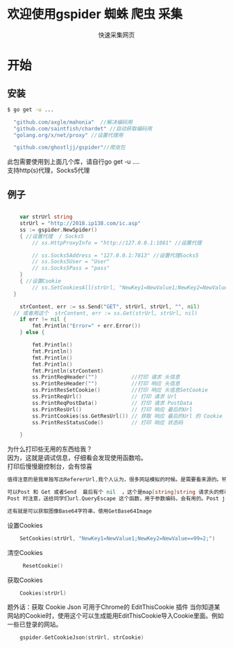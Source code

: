 
<p align="center"> 
  <h1> 欢迎使用gspider 蜘蛛 爬虫 采集</h1>
</p> 


<p align="center">快速采集网页</a></p>
 
开始
===============

## 安装
```sh
$ go get -u ...
```
```go
  "github.com/axgle/mahonia"  //解决编码用
  "github.com/saintfish/chardet" //自动获取编码用 
  "golang.org/x/net/proxy" //设置代理用

  "github.com/ghostljj/gspider"//爬虫包
```
此包需要使用到上面几个库，请自行go get -u .... <br/>
支持http(s)代理，Socks5代理 <br/> 




## 例子

```go

	var strUrl string
	strUrl = "http://2018.ip138.com/ic.asp"
	ss := gspider.NewSpider()
	{ //设置代理  / Socks5
		// ss.HttpProxyInfo = "http://127.0.0.1:1081" //设置代理

		// ss.Socks5Address = "127.0.0.1:7813" //设置代理Socks5
		// ss.Socks5User = "User"
		// ss.Socks5Pass = "pass"
	}
	{ //设置Cookie
		// ss.SetCookiesAll(strUrl, "NewKey1=NewValue1;NewKey2=NewValue==99=2;")
  }

	strContent, err := ss.Send("GET", strUrl, strUrl, "", nil)
  // 或者用这个	strContent, err := ss.Get(strUrl, strUrl, nil)
	if err != nil {
		fmt.Println("Error=" + err.Error())
	} else {

		fmt.Println()
		fmt.Println()
		fmt.Println()
		fmt.Println()
		fmt.Println(strContent)
		ss.PrintReqHeader("")           //打印 请求 头信息
		ss.PrintResHeader("")           //打印 响应 头信息
		ss.PrintResSetCookie()          //打印 响应 头信息SetCookie
		ss.PrintReqUrl()                // 打印 请求 Url
		ss.PrintReqPostData()           // 打印 请求 PostData
		ss.PrintResUrl()                // 打印 响应 最后的Url
		ss.PrintCookies(ss.GetResUrl()) // 获取 响应 最后的Url 的 Cookie
		ss.PrintResStatusCode()         // 打印 响应 状态码

	}
```

为什么打印些无用的东西给我？<br/>
因为，这就是调试信息，仔细看会发现使用函数哈。<br/>
打印后慢慢磨控制台，会有惊喜<br/>

```go
值得注意的是我单独写出RefererUrl,我个人认为，很多网站模拟的时候。是需要看来源的。特别是高级爬虫的时候。麻烦点是麻烦点，安全稳妥。

可以Post 和 Get 或者Send  最后有个 nil  ，这个是map[string]string 请求头的修改，不修改就是nil
Post 时注意，送给同学们url.QueryEscape 这个函数，用于参数编码，会有用的。Post json请忽略

还有就是可以获取图像Base64字符串，使用GetBase64Image
```

设置Cookies
```go
    SetCookies(strUrl, "NewKey1=NewValue1;NewKey2=NewValue==99=2;")
```

清空Cookies
```go
     ResetCookie()
```
获取Cookies
```go
    Cookies(strUrl)
```


题外话：获取 Cookie Json
可用于Chrome的 EditThisCookie 插件
当你知道某网站的Cookie时，使用这个可以生成能用EditThisCookie导入Cookie里面。例如一些已登录的网站。
```go
    gspider.GetCookieJson(strUrl, strCookie)
```
